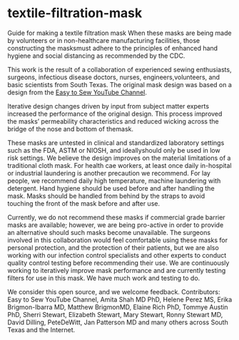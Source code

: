 # textile-filtration-mask
Guide for making a textile filtration mask
When these masks are being made by volunteers or in non-healthcare manufacturing facilities, those constructing the masksmust adhere to the principles of enhanced hand hygiene and social distancing as recommended by the CDC.

This work is the result of a collaboration of experienced sewing enthusiasts, surgeons, infectious disease doctors, nurses, engineers,volunteers, and basic scientists from South Texas. The original mask design was based on a design from the [Easy to Sew YouTube Channel](https://www.youtube.com/watch?v=FZ9L3wrkIJw "Easy to Sew - FACE MASK SEWING TUTORIAL | HOW TO MAKE FACE MASK WITH FILTER POCKET | HAND SEW FACE MASK TUTORIAL").

Iterative design changes driven by input from subject matter experts increased the performance of the original design. This process improved the masks’ permeability characteristics and reduced wicking across the bridge of the nose and bottom of themask. 

These masks are untested in clinical and standardized laboratory settings such as the FDA, ASTM or NIOSH, and ideallyshould only be used in low risk settings. We believe the design improves on the material limitations of a traditional cloth mask. For health cae workers, at least once daily in-hospital or industrial laundering is another precaution we recommend. For lay people, we recommend daily high temperature, machine laundering with detergent. Hand hygiene should be used before and after handling the mask. Masks should be handled from behind by the straps to avoid touching the front of the mask before and after use.

Currently, we do not recommend these masks if commercial grade barrier masks are available; however, we are being pro-active in order to provide an alternative should such masks become unavailable. The surgeons involved in this collaboration would feel comfortable using these masks for personal protection, and the protection of their patients, but we are also working with our infection control specialists and other experts to conduct quality control testing before recommending their use. We are continuously working to iteratively improve mask performance and are currently testing filters for use in this mask. We have much work and testing to do. 

We consider this open source, and we welcome feedback. Contributors: Easy to Sew YouTube Channel, Amita Shah MD PhD, Helene Perez MS, Erika Brigmon-Ibarra MD, Matthew BrigmonMD, Elaine Rich PhD, Tommye Austin PhD, Sherri Stewart, Elizabeth Stewart, Mary Stewart, Ronny Stewart MD, David Dilling, PeteDeWitt, Jan Patterson MD and many others across South Texas and the Internet.
